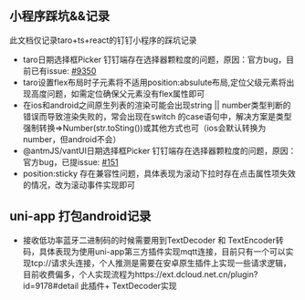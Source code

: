 ## 小程序踩坑&&记录
<p>此文档仅记录taro+ts+react的钉钉小程序的踩坑记录</p>

- taro日期选择框Picker 钉钉端存在选择器颗粒度的问题，原因：官方bug，目前已有issue:
 [#9350](https://github.com/NervJS/taro/issues/9350)
- taro设置flex布局时子元素将不适用position:absulute布局,定位父级元素将出现高度问题，如需定位确保父元素没有flex属性即可
- 在ios和android之间原生列表的渲染可能会出现string || number类型判断的错误而导致渲染失败的，常会出现在switch 的case语句中，解决方案是类型强制转换=>Number(str.toSting())或其他方式也可（ios会默认转换为number，但android不会）
- @antmJS/vantUI日期选择框Picker 钉钉端存在选择器颗粒度的问题，原因：官方bug，已提issue:
 [#151](https://github.com/AntmJS/vantui/issues/151)
- position:sticky 存在兼容性问题，具体表现为滚动下拉时存在点击属性项失效的情况，改为滚动事件实现即可
## uni-app 打包android记录
- 接收低功率蓝牙二进制码的时候需要用到TextDecoder 和 TextEncoder转码，具体表现为使用uni-app第三方插件实现mqtt连接，目前只有一个可以实现tcp://请求头连接，个人推测是需要在安卓原生插件上实现一些请求逻辑，目前收费偏多，个人实现流程为https://ext.dcloud.net.cn/plugin?id=9178#detail 此插件+ TextDecoder实现
